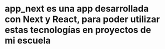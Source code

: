 # app_next es una app desarrollada con Next y React, para poder utilizar estas tecnologías en proyectos de mi escuela
